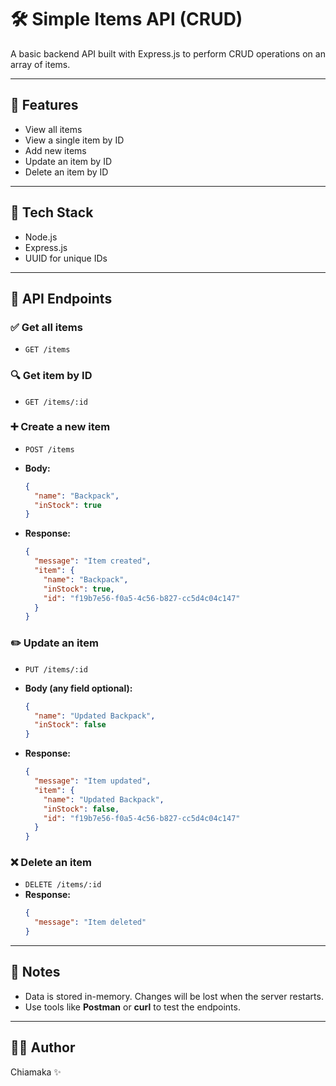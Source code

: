 
# 🛠️ Simple Items API (CRUD)

A basic backend API built with Express.js to perform CRUD operations on an array of items.

---

## 🚀 Features

- View all items
- View a single item by ID
- Add new items
- Update an item by ID
- Delete an item by ID

---

## 🧰 Tech Stack

- Node.js
- Express.js
- UUID for unique IDs

---

## 🔄 API Endpoints

### ✅ Get all items
- `GET /items`

### 🔍 Get item by ID
- `GET /items/:id`

### ➕ Create a new item
- `POST /items`
- **Body:**
  ```json
  {
    "name": "Backpack",
    "inStock": true
  }
  ```

- **Response:**
  ```json
  {
    "message": "Item created",
    "item": {
      "name": "Backpack",
      "inStock": true,
      "id": "f19b7e56-f0a5-4c56-b827-cc5d4c04c147"
    }
  }
  ```

### ✏️ Update an item
- `PUT /items/:id`
- **Body (any field optional):**
  ```json
  {
    "name": "Updated Backpack",
    "inStock": false
  }
  ```

- **Response:**
  ```json
  {
    "message": "Item updated",
    "item": {
      "name": "Updated Backpack",
      "inStock": false,
      "id": "f19b7e56-f0a5-4c56-b827-cc5d4c04c147"
    }
  }
  ```

### ❌ Delete an item
- `DELETE /items/:id`
- **Response:**
  ```json
  {
    "message": "Item deleted"
  }
  ```

---

## 📌 Notes

- Data is stored in-memory. Changes will be lost when the server restarts.
- Use tools like **Postman** or **curl** to test the endpoints.

---

## 👩‍💻 Author

Chiamaka ✨
